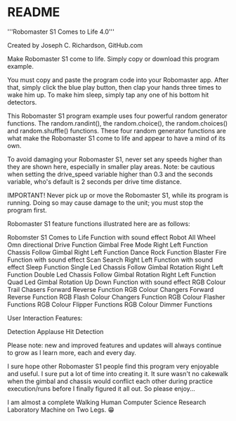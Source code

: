 # README
'''Robomaster S1 Comes to Life 4.0'''

Created by Joseph C. Richardson, GitHub.com

Make Robomaster S1 come to life. Simply copy or download this program example.

You must copy and paste the program code into your Robomaster app. After that,
simply click the blue play button, then clap your hands three times to wake him
up. To make him sleep, simply tap any one of his bottom hit detectors.

This Robomaster S1 program example uses four powerful random generator
functions. The random.randint(), the random.choice(), the random.choices() and
random.shuffle() functions. These four random generator functions are what make
the Robomaster S1 come to life and appear to have a mind of its own.

To avoid damaging your Robomaster S1, never set any speeds higher than they
are shown here, especially in smaller play areas. Note: be cautious when setting
the drive_speed variable higher than 0.3 and the seconds variable, who's default
is 2 seconds per drive time distance.

IMPORTANT! Never pick up or move the Robomaster S1, while its program is
running. Doing so may cause damage to the unit; you must stop the program first.

Robomaster S1 feature functions illustrated here are as follows:

Robomster S1 Comes to Life Function with sound effect
Robot All Wheel Omn directional Drive Function
Gimbal Free Mode Right Left Function
Chassis Follow Gimbal Right Left Function
Dance Rock Function
Blaster Fire Function with sound effect
Scan Search Right Left Function with sound effect
Sleep Function
Single Led Chassis Follow Gimbal Rotation Right Left Function
Double Led Chassis Follow Gimbal Rotation Right Left Function
Quad Led Gimbal Rotation Up Down Function with sound effect
RGB Colour Trail Chasers Forward Reverse Function
RGB Colour Changers Forward Reverse Function
RGB Flash Colour Changers Function
RGB Colour Flasher Functions
RGB Colour Flipper Functions
RGB Colour Dimmer Functions

User Interaction Features:

Detection Applause
Hit Detection

Please note: new and improved features and updates will always
continue to grow as I learn more, each and every day.

I sure hope other Robomaster S1 people find this program very
enjoyable and useful. I sure put a lot of time into creating it.
It sure wasn't no cakewalk when the gimbal and chassis would conflict
each other during practice execution/runs before I finally figured it
all out. So please enjoy...

I am almost a complete Walking Human Computer Science Research Laboratory Machine on Two Legs. 😁
